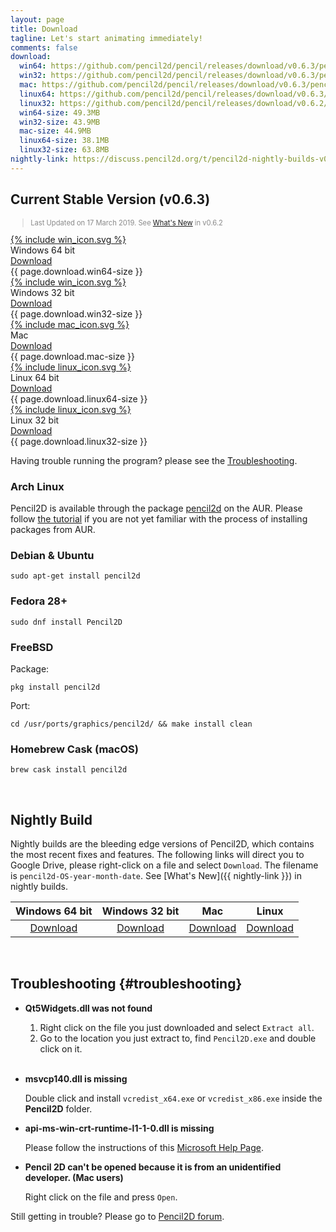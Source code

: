 ```yaml
---
layout: page
title: Download
tagline: Let's start animating immediately!
comments: false
download:
  win64: https://github.com/pencil2d/pencil/releases/download/v0.6.3/pencil2d-win64-0.6.3.zip
  win32: https://github.com/pencil2d/pencil/releases/download/v0.6.3/pencil2d-win32-0.6.3.zip
  mac: https://github.com/pencil2d/pencil/releases/download/v0.6.3/pencil2d-mac-0.6.3.zip
  linux64: https://github.com/pencil2d/pencil/releases/download/v0.6.3/pencil2d-linux-amd64-0.6.3.AppImage
  linux32: https://github.com/pencil2d/pencil/releases/download/v0.6.2/pencil2d-linux-i386-0.6.2.AppImage
  win64-size: 49.3MB
  win32-size: 43.9MB
  mac-size: 44.9MB
  linux64-size: 38.1MB
  linux32-size: 63.8MB
nightly-link: https://discuss.pencil2d.org/t/pencil2d-nightly-builds-v0-6-3/3118
---
```


## Current Stable Version (v0.6.3)

<blockquote style="color:#898989;font-size:0.8em">
Last Updated on 17 March 2019.
See <a href="/2018/09/maintenance-release-0.6.2.html">What's New</a> in v0.6.2
</blockquote>

<div class="download-tiles">
<div></div>
<div class="download-tile">
  <a href="{{ page.download.win64 }}">
    {% include win_icon.svg %}
  </a><br>
  Windows 64 bit <br>
  <a href="{{ page.download.win64 }}">Download</a>
  <div class="download-size">{{ page.download.win64-size }}</div>
</div>

<div class="download-tile">
  <a href="{{ page.download.win32 }}">
    {% include win_icon.svg %}
  </a><br>
  Windows 32 bit <br>
  <a href="{{ page.download.win32 }}">Download</a>
  <div class="download-size">{{ page.download.win32-size }}</div>
</div>

<div class="download-tile">
  <a href="{{ page.download.mac }}">
    {% include mac_icon.svg %}
  </a><br>
  Mac <br>
  <a href="{{ page.download.mac }}">Download</a>
  <div class="download-size">{{ page.download.mac-size }}</div>
</div>

<div class="download-tile">
  <a href="{{ page.download.linux64 }}">
    {% include linux_icon.svg %}
  </a><br>
  Linux 64 bit<br>
  <a href="{{ page.download.linux64 }}">Download</a>
  <div class="download-size">{{ page.download.linux64-size }}</div>
</div>

<div class="download-tile">
  <a href="{{ page.download.linux32 }}">
    {% include linux_icon.svg %}
  </a><br>
  Linux 32 bit<br>
  <a href="{{ page.download.linux32 }}">Download</a>
  <div class="download-size">{{ page.download.linux32-size }}</div>
</div>

</div>
<div style="clear:both"></div>

Having trouble running the program? please see the
<a href="#troubleshooting">Troubleshooting</a>.

### Arch Linux

Pencil2D is available through the package [pencil2d](https://aur.archlinux.org/packages/pencil2d) on the AUR. Please follow [the tutorial](https://wiki.archlinux.org/index.php/Arch_User_Repository#Installing_packages) if you are not yet familiar with the process of installing packages from AUR.

### Debian & Ubuntu

```
sudo apt-get install pencil2d
```

### Fedora 28+

```
sudo dnf install Pencil2D
```

### FreeBSD

Package:
```
pkg install pencil2d
```

Port:
```
cd /usr/ports/graphics/pencil2d/ && make install clean
```

### Homebrew Cask (macOS)

```
brew cask install pencil2d
```

<br>

## Nightly Build <a name="nightlybuild"></a>

Nightly builds are the bleeding edge versions of Pencil2D, which contains the most recent fixes and features. The following links will direct you to Google Drive, please right-click on a file and select `Download`. The filename is `pencil2d-OS-year-month-date`. See [What's New]({{ nightly-link }}) in nightly builds.

| Windows 64 bit   | Windows 32 bit    | Mac             | Linux             |
| :--------------: | :---------------: | :-------------: | :---------------: |
| [Download][0]    | [Download][1]     | [Download][2]   | [Download][3]     |

[0]: https://goo.gl/5pZXED
[1]: https://goo.gl/0rbHu6
[2]: https://goo.gl/PXsLCI
[3]: https://goo.gl/NQuJYr

<br>

## Troubleshooting {#troubleshooting}

- **Qt5Widgets.dll was not found**

    1. Right click on the file you just downloaded and select `Extract all`.
    2. Go to the location you just extract to, find `Pencil2D.exe` and double click on it.
    <br>

- **msvcp140.dll is missing**

    Double click and install `vcredist_x64.exe` or `vcredist_x86.exe` inside the **Pencil2D** folder.

- **api-ms-win-crt-runtime-l1-1-0.dll is missing**

    Please follow the instructions of this [Microsoft Help Page](https://support.microsoft.com/en-us/help/2999226/update-for-universal-c-runtime-in-windows).

- **Pencil 2D can't be opened because it is from an unidentified developer. (Mac users)**

    Right click on the file and press `Open`.

Still getting in trouble? Please go to [Pencil2D forum](https://discuss.pencil2d.org/c/support).
